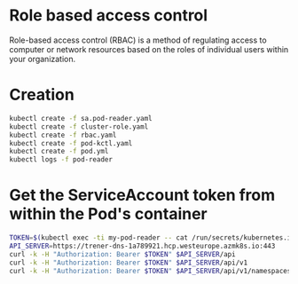 # Role based access control
Role-based access control (RBAC) is a method of regulating access to computer or network resources based on the roles of individual users within your organization.

# Creation
```sh
kubectl create -f sa.pod-reader.yaml
kubectl create -f cluster-role.yaml
kubectl create -f rbac.yaml
kubectl create -f pod-kctl.yaml
kubectl create -f pod.yml
kubectl logs -f pod-reader
```
# Get the ServiceAccount token from within the Pod's container


```sh
TOKEN=$(kubectl exec -ti my-pod-reader -- cat /run/secrets/kubernetes.io/serviceaccount/token)
API_SERVER=https://trener-dns-1a789921.hcp.westeurope.azmk8s.io:443
curl -k -H "Authorization: Bearer $TOKEN" $API_SERVER/api
curl -k -H "Authorization: Bearer $TOKEN" $API_SERVER/api/v1
curl -k -H "Authorization: Bearer $TOKEN" $API_SERVER/api/v1/namespaces/default/pods
```


